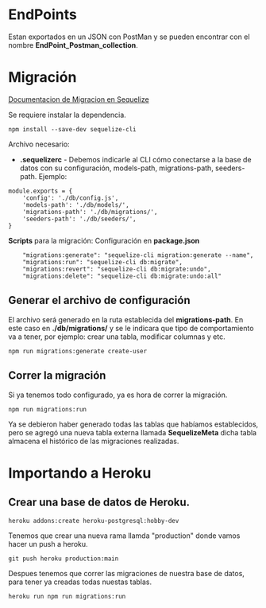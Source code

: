 # EndPoints
Estan exportados en un JSON con PostMan y se pueden encontrar con el nombre **EndPoint_Postman_collection**.
# Migración
[Documentacion de Migracion en Sequelize](https://sequelize.org/master/manual/migrations.html)

Se requiere instalar la dependencia.
```
npm install --save-dev sequelize-cli
```
Archivo necesario:

- **.sequelizerc** - Debemos indicarle al CLI cómo conectarse a la base de datos con su configuración, models-path, migrations-path, seeders-path. Ejemplo:
```
module.exports = {
    'config': './db/config.js',
    'models-path': './db/models/',
    'migrations-path': './db/migrations/',
    'seeders-path': './db/seeders/',
}
```

**Scripts** para la migración: Configuración en **package.json**
```
    "migrations:generate": "sequelize-cli migration:generate --name",
    "migrations:run": "sequelize-cli db:migrate",
    "migrations:revert": "sequelize-cli db:migrate:undo",
    "migrations:delete": "sequelize-cli db:migrate:undo:all"
```
## Generar el archivo de configuración
El archivo será generado en la ruta establecida del **migrations-path**. En este caso en **./db/migrations/** y se le indicara que tipo de comportamiento va a tener, por ejemplo: crear una tabla, modificar columnas y etc.
```
npm run migrations:generate create-user
```
## Correr la migración
Si ya tenemos todo configurado, ya es hora de correr la migración.
```
npm run migrations:run
```
Ya se debieron haber generado todas las tablas que habíamos establecidos, pero se agregó una nueva tabla externa llamada **SequelizeMeta** dicha tabla almacena el histórico de las migraciones realizadas.

# Importando a Heroku

## Crear una base de datos de Heroku.
```
heroku addons:create heroku-postgresql:hobby-dev
```
Tenemos que crear una nueva rama llamda "production" donde vamos hacer un push a heroku.
```
git push heroku production:main
```
Despues tenemos que correr las migraciones de nuestra base de datos, para tener ya creadas todas nuestas tablas.
```
heroku run npm run migrations:run
```
